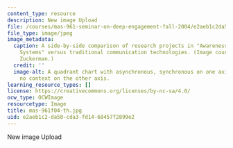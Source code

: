 ```yaml
---
content_type: resource
description: New image Upload
file: /courses/mas-961-seminar-on-deep-engagement-fall-2004/e2aeb1c2da50cda3fd1468457f2899e2_mas-961f04-th.jpg
file_type: image/jpeg
image_metadata:
  caption: A side-by-side comparison of research projects in "Awareness and Presence
    Systems" versus traditional communication technologies. (Image courtesy of Orit
    Zuckerman.)
  credit: ''
  image-alt: A quadrant chart with asynchronous, synchronous on one axis; and context,
    no context on the other axis.
learning_resource_types: []
license: https://creativecommons.org/licenses/by-nc-sa/4.0/
ocw_type: OCWImage
resourcetype: Image
title: mas-961f04-th.jpg
uid: e2aeb1c2-da50-cda3-fd14-68457f2899e2
---
```

New image Upload